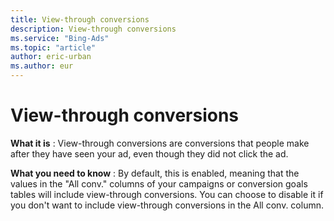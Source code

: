 ```yaml
---
title: View-through conversions
description: View-through conversions
ms.service: "Bing-Ads"
ms.topic: "article"
author: eric-urban
ms.author: eur
---
```


# View-through conversions

**What it is** : View-through conversions are conversions that people make after they have seen your ad, even though they did not click the ad.

**What you need to know** : By default, this is enabled, meaning that the values in the "All conv." columns of your campaigns or conversion goals tables will include view-through conversions. You can choose to disable it if you don't want to include view-through conversions in the All conv. column.


